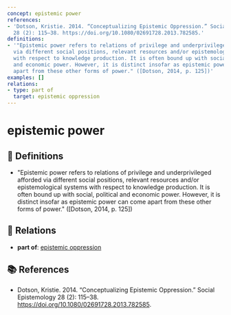 ```yaml
---
concept: epistemic power
references:
- 'Dotson, Kristie. 2014. “Conceptualizing Epistemic Oppression.” Social Epistemology
  28 (2): 115–38. https://doi.org/10.1080/02691728.2013.782585.'
definitions:
- '"Epistemic power refers to relations of privilege and underprivileged afforded
  via different social positions, relevant resources and/or epistemological systems
  with respect to knowledge production. It is often bound up with social, political
  and economic power. However, it is distinct insofar as epistemic power can come
  apart from these other forms of power." ([Dotson, 2014, p. 125])'
examples: []
relations:
- type: part of
  target: epistemic oppression
---
```


# epistemic power

## 📖 Definitions

- "Epistemic power refers to relations of privilege and underprivileged afforded via different social positions, relevant resources and/or epistemological systems with respect to knowledge production. It is often bound up with social, political and economic power. However, it is distinct insofar as epistemic power can come apart from these other forms of power." ([Dotson, 2014, p. 125])

## 🔗 Relations

- **part of**: [epistemic oppression](./epistemic-oppression.md)

## 📚 References

- Dotson, Kristie. 2014. “Conceptualizing Epistemic Oppression.” Social Epistemology 28 (2): 115–38. https://doi.org/10.1080/02691728.2013.782585.
